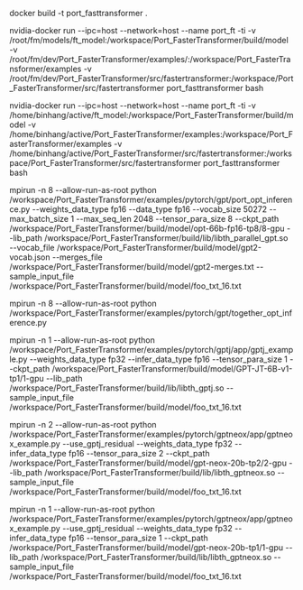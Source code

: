 docker build -t port_fasttransformer .

nvidia-docker run  --ipc=host --network=host --name port_ft -ti -v /root/fm/models/ft_model:/workspace/Port_FasterTransformer/build/model -v  /root/fm/dev/Port_FasterTransformer/examples/:/workspace/Port_FasterTransformer/examples -v  /root/fm/dev/Port_FasterTransformer/src/fastertransformer:/workspace/Port_FasterTransformer/src/fastertransformer  port_fasttransformer  bash

nvidia-docker run  --ipc=host --network=host --name port_ft -ti -v /home/binhang/active/ft_model:/workspace/Port_FasterTransformer/build/model -v  /home/binhang/active/Port_FasterTransformer/examples:/workspace/Port_FasterTransformer/examples -v  /home/binhang/active/Port_FasterTransformer/src/fastertransformer:/workspace/Port_FasterTransformer/src/fastertransformer  port_fasttransformer bash

mpirun -n 8 --allow-run-as-root python /workspace/Port_FasterTransformer/examples/pytorch/gpt/port_opt_inference.py --weights_data_type fp16 --data_type fp16 --vocab_size 50272 --max_batch_size 1 --max_seq_len 2048 --tensor_para_size 8 --ckpt_path /workspace/Port_FasterTransformer/build/model/opt-66b-fp16-tp8/8-gpu --lib_path /workspace/Port_FasterTransformer/build/lib/libth_parallel_gpt.so --vocab_file /workspace/Port_FasterTransformer/build/model/gpt2-vocab.json --merges_file /workspace/Port_FasterTransformer/build/model/gpt2-merges.txt --sample_input_file /workspace/Port_FasterTransformer/build/model/foo_txt_16.txt

mpirun -n 8 --allow-run-as-root python /workspace/Port_FasterTransformer/examples/pytorch/gpt/together_opt_inference.py

mpirun -n 1 --allow-run-as-root python /workspace/Port_FasterTransformer/examples/pytorch/gptj/app/gptj_example.py --weights_data_type fp32 --infer_data_type fp16 --tensor_para_size 1 --ckpt_path /workspace/Port_FasterTransformer/build/model/GPT-JT-6B-v1-tp1/1-gpu --lib_path /workspace/Port_FasterTransformer/build/lib/libth_gptj.so --sample_input_file /workspace/Port_FasterTransformer/build/model/foo_txt_16.txt

mpirun -n 2 --allow-run-as-root python /workspace/Port_FasterTransformer/examples/pytorch/gptneox/app/gptneox_example.py --use_gptj_residual --weights_data_type fp32 --infer_data_type fp16 --tensor_para_size 2 --ckpt_path /workspace/Port_FasterTransformer/build/model/gpt-neox-20b-tp2/2-gpu --lib_path /workspace/Port_FasterTransformer/build/lib/libth_gptneox.so --sample_input_file /workspace/Port_FasterTransformer/build/model/foo_txt_16.txt

mpirun -n 1 --allow-run-as-root python /workspace/Port_FasterTransformer/examples/pytorch/gptneox/app/gptneox_example.py --use_gptj_residual --weights_data_type fp32 --infer_data_type fp16 --tensor_para_size 1 --ckpt_path /workspace/Port_FasterTransformer/build/model/gpt-neox-20b-tp1/1-gpu --lib_path /workspace/Port_FasterTransformer/build/lib/libth_gptneox.so --sample_input_file /workspace/Port_FasterTransformer/build/model/foo_txt_16.txt